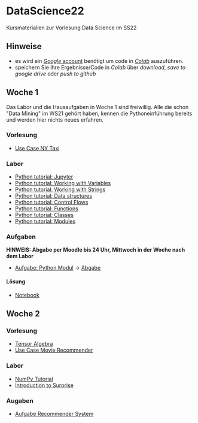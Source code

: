 # DataScience22
Kursmaterialien zur Vorlesung Data Science im SS22


## Hinweise
* es wird ein  [*Google* account](https://accounts.google.com/signup/v2/webcreateaccount?hl=en&flowName=GlifWebSignIn&flowEntry=SignUp) benötigt um code in [*Colab*](https://colab.research.google.com) auszuführen.
* speichern Sie ihre Ergebnisse/Code in *Colab* über *download*, *save to google drive* oder *push to github* 

## Woche 1
Das Labor und die Hausaufgaben in Woche 1 sind freiwillig. Alle die schon "Data Mining" im WS21 gehört haben, kennen die Pythoneinführung bereits und werden hier nichts neues erfahren.

### Vorlesung
* [Use Case NY Taxi](https://colab.research.google.com/github/keuperj/DataScience22/blob/main/week_1/UseCase_NY_Taxi.ipynb)

### Labor
* [Python tutorial: Jupyter](https://colab.research.google.com/github/keuperj/DataScience22/blob/main/Python_Tutorial/00_Jupyter-Intro.ipynb)
* [Python tutorial: Working with Variables](https://colab.research.google.com/github/keuperj/DataScience22/blob/main/Python_Tutorial/01_variables.ipynb)
* [Python tutorial: Working with Strings](https://colab.research.google.com/github/keuperj/DataScience22/blob/main/Python_Tutorial/02_strings.ipynb)
* [Python tutorial: Data structures](https://colab.research.google.com/github/keuperj/DataScience22/blob/main/Python_Tutorial/03_data_structures.ipynb)
* [Python tutorial: Control Flows](https://colab.research.google.com/github/keuperj/DataScience22/blob/main/Python_Tutorial/04_control_flow.ipynb)
* [Python tutorial: Functions](https://colab.research.google.com/github/keuperj/DataScience22/blob/main/Python_Tutorial/05_functions.ipynb)
* [Python tutorial: Classes](https://colab.research.google.com/github/keuperj/DataScience22/blob/main/Python_Tutorial/06_classes.ipynb)
* [Python tutorial: Modules](https://colab.research.google.com/github/keuperj/DataScience22/blob/main/Python_Tutorial/07_modules.ipynb)


### Aufgaben
**HINWEIS: Abgabe per Moodle bis 24 Uhr, Mittwoch in der Woche nach dem Labor**

* [Aufgabe: Python Modul](https://colab.research.google.com/github/keuperj/DataScience22/blob/main/week_1/Aufgabe_Python.ipynb) -> [Abgabe](https://elearning.hs-offenburg.de/moodle/course/view.php?id=5869#section-1)
#### Lösung
* [Notebook](https://colab.research.google.com/github/keuperj/DataScience22/blob/main/week_1/Solution/Solution_Aufgabe_Python.ipynb)


## Woche 2

### Vorlesung
* [Tensor Algebra](https://colab.research.google.com/github/keuperj/DataScience22/blob/main/week_2/Tensor_Algebra.ipynb)
* [Use Case Movie Recommender](https://colab.research.google.com/github/keuperj/DataScience22/blob/main/week_2/UseCase_RecommendationSystems.ipynb)

### Labor
* [NumPy Tutorial](https://colab.research.google.com/github/keuperj/DataScience22/blob/main/week_2/Introduction_to__Numpy.ipynb)
* [Introduction to Surprise](https://colab.research.google.com/github/keuperj/DataScience22/blob/main/week_2/Surprise.ipynb)

### Augaben
* [Aufgabe Recommender System](https://colab.research.google.com/github/keuperj/DataScience22/blob/main/week_2/Assignment_2_recommender.ipynb)
